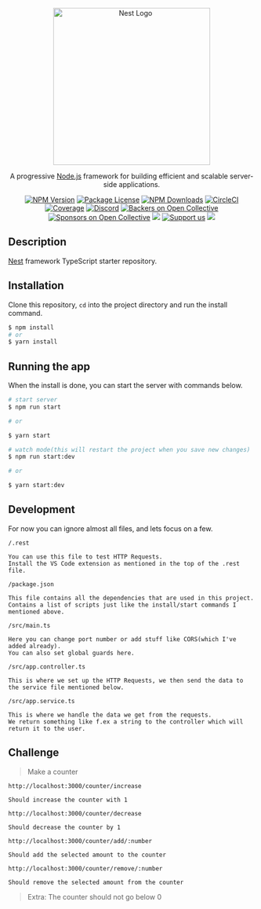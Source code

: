 <p align="center">
  <a href="http://nestjs.com/" target="blank"><img src="https://nestjs.com/img/logo_text.svg" width="320" alt="Nest Logo" /></a>
</p>

[circleci-image]: https://img.shields.io/circleci/build/github/nestjs/nest/master?token=abc123def456
[circleci-url]: https://circleci.com/gh/nestjs/nest

  <p align="center">A progressive <a href="http://nodejs.org" target="_blank">Node.js</a> framework for building efficient and scalable server-side applications.</p>
    <p align="center">
<a href="https://www.npmjs.com/~nestjscore" target="_blank"><img src="https://img.shields.io/npm/v/@nestjs/core.svg" alt="NPM Version" /></a>
<a href="https://www.npmjs.com/~nestjscore" target="_blank"><img src="https://img.shields.io/npm/l/@nestjs/core.svg" alt="Package License" /></a>
<a href="https://www.npmjs.com/~nestjscore" target="_blank"><img src="https://img.shields.io/npm/dm/@nestjs/common.svg" alt="NPM Downloads" /></a>
<a href="https://circleci.com/gh/nestjs/nest" target="_blank"><img src="https://img.shields.io/circleci/build/github/nestjs/nest/master" alt="CircleCI" /></a>
<a href="https://coveralls.io/github/nestjs/nest?branch=master" target="_blank"><img src="https://coveralls.io/repos/github/nestjs/nest/badge.svg?branch=master#9" alt="Coverage" /></a>
<a href="https://discord.gg/G7Qnnhy" target="_blank"><img src="https://img.shields.io/badge/discord-online-brightgreen.svg" alt="Discord"/></a>
<a href="https://opencollective.com/nest#backer" target="_blank"><img src="https://opencollective.com/nest/backers/badge.svg" alt="Backers on Open Collective" /></a>
<a href="https://opencollective.com/nest#sponsor" target="_blank"><img src="https://opencollective.com/nest/sponsors/badge.svg" alt="Sponsors on Open Collective" /></a>
  <a href="https://paypal.me/kamilmysliwiec" target="_blank"><img src="https://img.shields.io/badge/Donate-PayPal-ff3f59.svg"/></a>
    <a href="https://opencollective.com/nest#sponsor"  target="_blank"><img src="https://img.shields.io/badge/Support%20us-Open%20Collective-41B883.svg" alt="Support us"></a>
  <a href="https://twitter.com/nestframework" target="_blank"><img src="https://img.shields.io/twitter/follow/nestframework.svg?style=social&label=Follow"></a>
</p>
  <!--[![Backers on Open Collective](https://opencollective.com/nest/backers/badge.svg)](https://opencollective.com/nest#backer)
  [![Sponsors on Open Collective](https://opencollective.com/nest/sponsors/badge.svg)](https://opencollective.com/nest#sponsor)-->

## Description

[Nest](https://github.com/nestjs/nest) framework TypeScript starter repository.

## Installation

Clone this repository, `cd` into the project directory and run the install command.

```bash
$ npm install
# or
$ yarn install
```

## Running the app

When the install is done, you can start the server with commands below.

```bash
# start server
$ npm run start

# or

$ yarn start

# watch mode(this will restart the project when you save new changes)
$ npm run start:dev

# or

$ yarn start:dev
```

## Development

For now you can ignore almost all files, and lets focus on a few.

`/.rest`
```
You can use this file to test HTTP Requests.
Install the VS Code extension as mentioned in the top of the .rest file.
```

`/package.json`
```
This file contains all the dependencies that are used in this project.
Contains a list of scripts just like the install/start commands I mentioned above.
```

`/src/main.ts`
```
Here you can change port number or add stuff like CORS(which I've added already).
You can also set global guards here.
```

`/src/app.controller.ts`
```
This is where we set up the HTTP Requests, we then send the data to the service file mentioned below.
```

`/src/app.service.ts`
```
This is where we handle the data we get from the requests.
We return something like f.ex a string to the controller which will return it to the user.
```

## Challenge

> Make a counter
```
http://localhost:3000/counter/increase

Should increase the counter with 1
```
```
http://localhost:3000/counter/decrease

Should decrease the counter by 1
```
```
http://localhost:3000/counter/add/:number

Should add the selected amount to the counter
```
```
http://localhost:3000/counter/remove/:number

Should remove the selected amount from the counter
```
> Extra: The counter should not go below 0